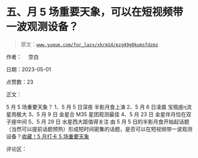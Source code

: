 # 五、月 5 场重要天象，可以在短视频带一波观测设备？

> 原文：[`www.yuque.com/for_lazy/xkrm14/ezg49g0kumsfdzmz`](https://www.yuque.com/for_lazy/xkrm14/ezg49g0kumsfdzmz)

作者： 　空白

日期：2023-05-01

点赞数：23

正文：

5 月 5 场重要天象？ 1、5 月 5 日深夜 半影月食上演 2、5 月 6 日凌晨 宝瓶座η流星雨极大 3、5 月 9 日 金星合 M35 星团观测最佳 4、5 月 23 日 金星伴月恰在双子座中间 5、5 月 29 日 水星西大距值得关注 由 5 月 5 日的半影月食开始起话题（当然可以提前话题预热）形成短时间密集的话题，是否可以在短视频带一波观测设备？[收藏！5 月打卡 5 场重要天象](http://video.sina.com.cn/p/finance/2023-05-01/detail-imyshhkx5089656.d.html)

评论区：

